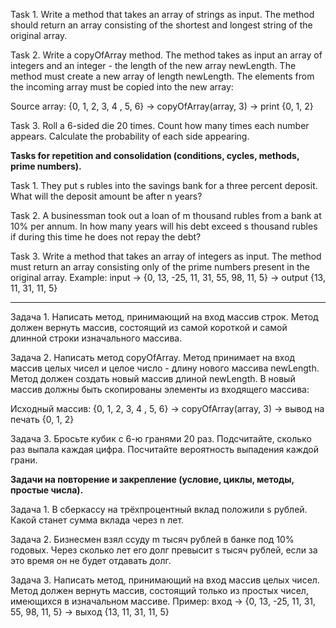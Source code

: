 Task 1.
Write a method that takes an array of strings as input. The method should return an array consisting of the shortest and longest string of the original array.

Task 2.
Write a copyOfArray method. The method takes as input an array of integers and an integer - the length of the new array newLength. The method must create a new array of length newLength. The elements from the incoming array must be copied into the new array:

Source array: {0, 1, 2, 3, 4 , 5, 6} -> copyOfArray(array, 3) -> print {0, 1, 2}

Task 3.
Roll a 6-sided die 20 times.
Count how many times each number appears. Calculate the probability of each side appearing.

**Tasks for repetition and consolidation (conditions, cycles, methods, prime numbers).**

Task 1.
They put s rubles into the savings bank for a three percent deposit.
What will the deposit amount be after n years?

Task 2.
A businessman took out a loan of m thousand rubles from a bank at 10% per annum.
In how many years will his debt exceed s thousand rubles if during this time he does not repay the debt?

Task 3.
Write a method that takes an array of integers as input. The method must return an array consisting only of the prime numbers present in the original array.
Example:
input -> {0, 13, -25, 11, 31, 55, 98, 11, 5} -> output {13, 11, 31, 11, 5}

_____________________________

Задача 1.
Написать метод, принимающий на вход массив строк. Метод должен вернуть массив, состоящий из самой короткой и самой длинной строки изначального массива.

Задача 2.
Написать метод copyOfArray. Метод принимает на вход массив целых чисел и целое число - длину нового массива newLength. Метод должен создать новый массив длиной newLength. В новый массив должны быть скопированы элементы из входящего массива:

Исходный массив: {0, 1, 2, 3, 4 , 5, 6} -> copyOfArray(array, 3) -> вывод на печать {0, 1, 2}

Задача 3.
Бросьте кубик с 6-ю гранями 20 раз.
Подсчитайте, сколько раз выпала каждая цифра. Посчитайте вероятность выпадения каждой грани.


**Задачи на повторение и закрепление (условие, циклы, методы, простые числа).**

Задача 1.
В сберкассу на трёхпроцентный вклад положили s рублей.
Какой станет сумма вклада через n лет.

Задача 2.
Бизнесмен взял ссуду m тысяч рублей в банке под 10% годовых.
Через сколько лет его долг превысит s тысяч рублей, если за это время он не будет отдавать долг.

Задача 3.
Написать метод, принимающий на вход массив целых чисел. Метод должен вернуть массив, состоящий только из простых чисел, имеющихся в изначальном массиве.
Пример:
вход -> {0, 13, -25, 11, 31, 55, 98, 11, 5} -> выход {13, 11, 31, 11, 5}